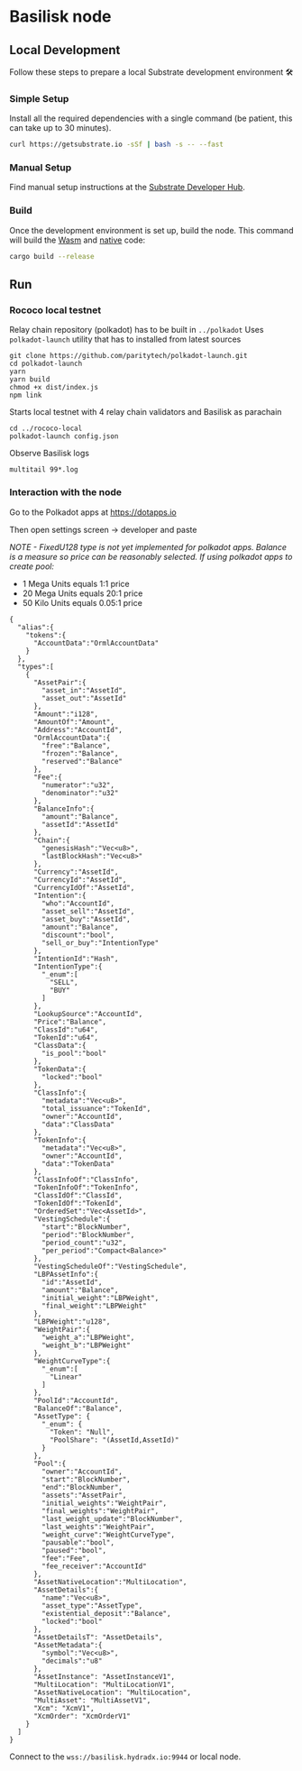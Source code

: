 # Basilisk node

## Local Development

Follow these steps to prepare a local Substrate development environment :hammer_and_wrench:

### Simple Setup

Install all the required dependencies with a single command (be patient, this can take up to 30
minutes).

```bash
curl https://getsubstrate.io -sSf | bash -s -- --fast
```

### Manual Setup

Find manual setup instructions at the
[Substrate Developer Hub](https://substrate.dev/docs/en/knowledgebase/getting-started/#manual-installation).

### Build

Once the development environment is set up, build the node. This command will build the
[Wasm](https://substrate.dev/docs/en/knowledgebase/advanced/executor#wasm-execution) and
[native](https://substrate.dev/docs/en/knowledgebase/advanced/executor#native-execution) code:

```bash
cargo build --release
```

## Run

### Rococo local testnet

Relay chain repository (polkadot) has to be built in `../polkadot`
Uses `polkadot-launch` utility that has to installed from latest sources

```
git clone https://github.com/paritytech/polkadot-launch.git
cd polkadot-launch
yarn
yarn build
chmod +x dist/index.js
npm link
```

Starts local testnet with 4 relay chain validators and Basilisk as parachain

```
cd ../rococo-local
polkadot-launch config.json
```

Observe Basilisk logs

```
multitail 99*.log
```

### Interaction with the node

Go to the Polkadot apps at https://dotapps.io

Then open settings screen -> developer and paste

*NOTE - FixedU128 type is not yet implemented for polkadot apps. Balance is a measure so price can be reasonably selected. If using polkadot apps to create pool:*
- 1 Mega Units equals 1:1 price
- 20 Mega Units equals 20:1 price
- 50 Kilo Units equals 0.05:1 price

```
{
  "alias":{
    "tokens":{
      "AccountData":"OrmlAccountData"
    }
  },
  "types":[
    {
      "AssetPair":{
        "asset_in":"AssetId",
        "asset_out":"AssetId"
      },
      "Amount":"i128",
      "AmountOf":"Amount",
      "Address":"AccountId",
      "OrmlAccountData":{
        "free":"Balance",
        "frozen":"Balance",
        "reserved":"Balance"
      },
      "Fee":{
        "numerator":"u32",
        "denominator":"u32"
      },
      "BalanceInfo":{
        "amount":"Balance",
        "assetId":"AssetId"
      },
      "Chain":{
        "genesisHash":"Vec<u8>",
        "lastBlockHash":"Vec<u8>"
      },
      "Currency":"AssetId",
      "CurrencyId":"AssetId",
      "CurrencyIdOf":"AssetId",
      "Intention":{
        "who":"AccountId",
        "asset_sell":"AssetId",
        "asset_buy":"AssetId",
        "amount":"Balance",
        "discount":"bool",
        "sell_or_buy":"IntentionType"
      },
      "IntentionId":"Hash",
      "IntentionType":{
        "_enum":[
          "SELL",
          "BUY"
        ]
      },
      "LookupSource":"AccountId",
      "Price":"Balance",
      "ClassId":"u64",
      "TokenId":"u64",
      "ClassData":{
        "is_pool":"bool"
      },
      "TokenData":{
        "locked":"bool"
      },
      "ClassInfo":{
        "metadata":"Vec<u8>",
        "total_issuance":"TokenId",
        "owner":"AccountId",
        "data":"ClassData"
      },
      "TokenInfo":{
        "metadata":"Vec<u8>",
        "owner":"AccountId",
        "data":"TokenData"
      },
      "ClassInfoOf":"ClassInfo",
      "TokenInfoOf":"TokenInfo",
      "ClassIdOf":"ClassId",
      "TokenIdOf":"TokenId",
      "OrderedSet":"Vec<AssetId>",
      "VestingSchedule":{
        "start":"BlockNumber",
        "period":"BlockNumber",
        "period_count":"u32",
        "per_period":"Compact<Balance>"
      },
      "VestingScheduleOf":"VestingSchedule",
      "LBPAssetInfo":{
        "id":"AssetId",
        "amount":"Balance",
        "initial_weight":"LBPWeight",
        "final_weight":"LBPWeight"
      },
      "LBPWeight":"u128",
      "WeightPair":{
        "weight_a":"LBPWeight",
        "weight_b":"LBPWeight"
      },
      "WeightCurveType":{
        "_enum":[
          "Linear"
        ]
      },
      "PoolId":"AccountId",
      "BalanceOf":"Balance",
      "AssetType": {
        "_enum": {
		  "Token": "Null",
		  "PoolShare": "(AssetId,AssetId)"
	    }
      },
      "Pool":{
        "owner":"AccountId",
        "start":"BlockNumber",
        "end":"BlockNumber",
        "assets":"AssetPair",
        "initial_weights":"WeightPair",
        "final_weights":"WeightPair",
        "last_weight_update":"BlockNumber",
        "last_weights":"WeightPair",
        "weight_curve":"WeightCurveType",
        "pausable":"bool",
        "paused":"bool",
        "fee":"Fee",
        "fee_receiver":"AccountId"
      },
      "AssetNativeLocation":"MultiLocation",
      "AssetDetails":{
        "name":"Vec<u8>",
        "asset_type":"AssetType",
        "existential_deposit":"Balance",
        "locked":"bool"
      },
      "AssetDetailsT": "AssetDetails",
      "AssetMetadata":{
        "symbol":"Vec<u8>",
        "decimals":"u8"
      },
      "AssetInstance": "AssetInstanceV1",
      "MultiLocation": "MultiLocationV1",
      "AssetNativeLocation": "MultiLocation",
      "MultiAsset": "MultiAssetV1",
      "Xcm": "XcmV1",
      "XcmOrder": "XcmOrderV1"
    }
  ]
}
```

Connect to the `wss://basilisk.hydradx.io:9944` or local node.

